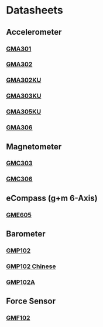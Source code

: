 # Datasheets

## Accelerometer

### [GMA301](https://github.com/GlobalMEMS/Datasheets/blob/master/GMA301%20Datasheet%20V1.2.pdf)

### [GMA302](https://github.com/GlobalMEMS/Datasheets/blob/master/GMA302%20Datasheet%20V1.0.pdf)

### [GMA302KU](https://github.com/GlobalMEMS/Datasheets/blob/master/GMA302KU%20Datasheet%20V1.0.pdf)

### [GMA303KU](https://github.com/GlobalMEMS/Datasheets/blob/master/GMA303KU%20Datasheet%20V1.3.pdf)

### [GMA305KU](https://github.com/GlobalMEMS/Datasheets/blob/master/GMA305KU%20Datasheet%20V1.1.pdf)

### [GMA306](https://github.com/GlobalMEMS/Datasheets/blob/master/GMA306%20Datasheet%20Preliminary%20V0.1.pdf)

## Magnetometer

### [GMC303](https://github.com/GlobalMEMS/Datasheets/blob/master/GMC303%20Datasheet%20V1.3.pdf)

### [GMC306](https://github.com/GlobalMEMS/Datasheets/blob/master/GMC306%20Datasheet%20V1.0.pdf)

## eCompass (g+m 6-Axis)

### [GME605](https://github.com/GlobalMEMS/Datasheets/blob/master/GME605%20Datasheet%20V1.0.pdf)

## Barometer

### [GMP102](https://github.com/GlobalMEMS/Datasheets/blob/master/GMP102%20Datasheet%20Preliminary%20V0.5.pdf)

### [GMP102 Chinese](https://github.com/GlobalMEMS/Datasheets/blob/master/GMP102%E6%95%B0%E6%8D%AE%E6%89%8B%E5%86%8C%E5%88%9D%E7%A8%BFV0.50.pdf)

### [GMP102A](https://github.com/GlobalMEMS/Datasheets/blob/master/GMP102A%20Datasheet%20Preliminary%20V0.2.pdf)


## Force Sensor

### [GMF102](https://github.com/GlobalMEMS/Datasheets/blob/master/GMF102%20digital%20force%20sensor%20datasheet%20Preliminary%20V0.11.pdf)
